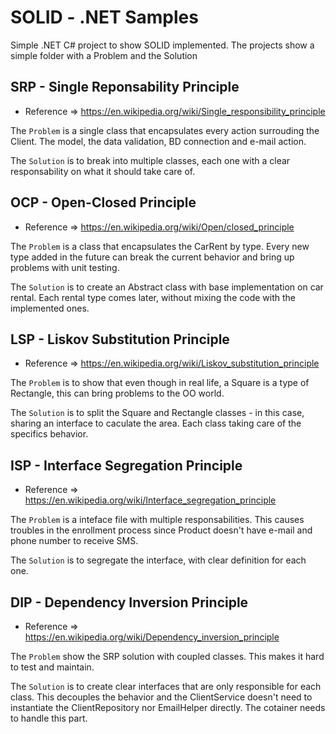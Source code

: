 # SOLID - .NET Samples
Simple .NET C# project to show SOLID implemented. The projects show a simple folder with a Problem and the Solution

## SRP - Single Reponsability Principle 
 - Reference => https://en.wikipedia.org/wiki/Single_responsibility_principle

The `Problem` is a single class that encapsulates every action surrouding the Client. The model, the data validation, BD connection and e-mail action.

The `Solution` is to break into multiple classes, each one with a clear responsability on what it should take care of.
## OCP - Open-Closed Principle
 - Reference => https://en.wikipedia.org/wiki/Open/closed_principle

The `Problem` is a class that encapsulates the CarRent by type. Every new type added in the future can break the current behavior and bring up problems with unit testing.

The `Solution` is to create an Abstract class with base implementation on car rental. Each rental type comes later, without mixing the code with the implemented ones.
## LSP - Liskov Substitution Principle
 - Reference => https://en.wikipedia.org/wiki/Liskov_substitution_principle

The `Problem` is to show that even though in real life, a Square is a type of Rectangle, this can bring problems to the OO world.

The `Solution` is to split the Square and Rectangle classes - in this case, sharing an interface to caculate the area. Each class taking care of the specifics behavior.
## ISP - Interface Segregation Principle
 - Reference => https://en.wikipedia.org/wiki/Interface_segregation_principle

The `Problem` is a inteface file with multiple responsabilities. This causes troubles in the enrollment process since Product doesn't have e-mail and phone number to receive SMS.

The `Solution` is to segregate the interface, with clear definition for each one.
## DIP - Dependency Inversion Principle
 - Reference => https://en.wikipedia.org/wiki/Dependency_inversion_principle

The `Problem` show the SRP solution with coupled classes. This makes it hard to test and maintain.

The `Solution` is to create clear interfaces that are only responsible for each class. This decouples the behavior and the ClientService doesn't need to instantiate the ClientRepository nor EmailHelper directly. The cotainer needs to handle this part.
